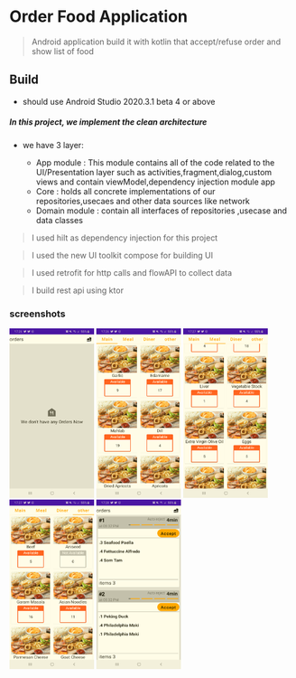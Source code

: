 # Order Food Application
> Android application build it  with kotlin that accept/refuse order and show list of food

## Build
* should use Android Studio 2020.3.1 beta 4 or above 



##### In this project, we implement the  clean architecture
* we have 3 layer:

    * <srong>App module </string>  : This module contains all of the code related to the UI/Presentation layer such as activities,fragment,dialog,custom views  and contain viewModel,dependency injection module app
    * <srong>Core</string> : holds all concrete implementations of our repositories,usecaes and other data sources like  network
    * <srong>Domain module </string>  : contain all interfaces of repositories ,usecase and data classes



> I used hilt as dependency injection for this project

> I used the new UI toolkit compose for building UI

> I used retrofit for http calls and flowAPI to collect data

> I build rest api using ktor 


### screenshots
<img width="150" height="300" src="/screenshots/emptyview.png" >
<img width="150" height="300" src="/screenshots/ingredient-main.png" alt="ingredient main">
<img width="150" height="300" src="/screenshots/ingredient-meal.png" alt="ingredient meal">
<img width="150" height="300" src="/screenshots/ingredient-other.png" alt="ingredient other">
<img width="150" height="300" src="/screenshots/orders.png" alt="order">
